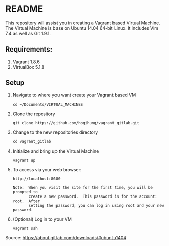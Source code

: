 # README

This repository will assist you in creating a Vagrant based Virtual Machine.  The
Virtual Machine is base on Ubuntu 14.04 64-bit Linux.  It includes Vim 7.4 as well
as Git 1.9.1.  

## Requirements:

  1.  Vagrant 1.8.6 
  2.  VirtualBox 5.1.8 

## Setup

  1.  Navigate to where you want create your Vagrant based VM
      ```
      cd ~/Documents/VIRTUAL_MACHINES
      ```

  2.  Clone the repository
      ```
      git clone https://github.com/hogihung/vagrant_gitlab.git
      ```

  3.  Change to the new repositories directory
      ```
      cd vagrant_gitlab
      ```

  4.  Initialize and bring up the Virtual Machine
      ```
      vagrant up
      ```

  5.  To access via your web browser:
      ```
      http://localhost:8080       

      Note:  When you visit the site for the first time, you will be prompted to
             create a new password.  This password is for the account: root.  After
             setting the password, you can log in using root and your new password.

  6.  (Optional) Log in to your VM
      ```
      vagrant ssh
      ```

Source:  https://about.gitlab.com/downloads/#ubuntu1404
